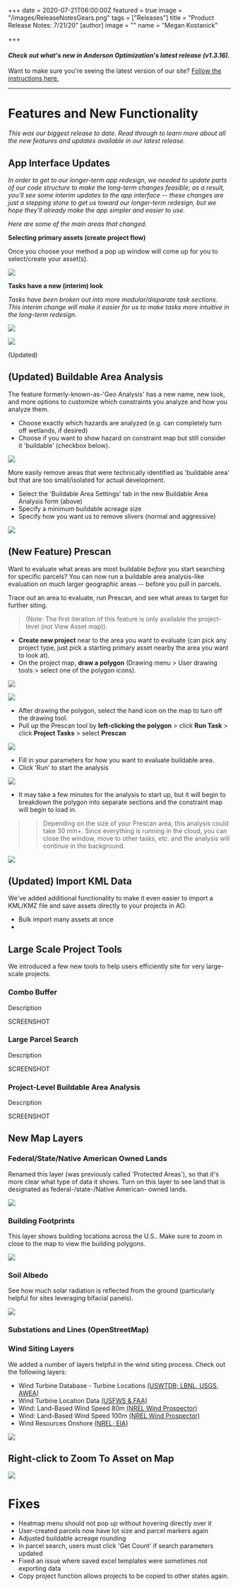 +++
date = 2020-07-21T06:00:00Z
featured = true
image = "/images/ReleaseNotesGears.png"
tags = ["Releases"]
title = "Product Release Notes: 7/21/20"
[author]
image = ""
name = "Megan Kostanick"

+++
#### _Check out what's new in Anderson Optimization's latest release (v1.3.16)._

Want to make sure you're seeing the latest version of our site? [Follow the instructions here.](https://docs.andersonopt.com/Prospect/VersionReleaseNotes/latestversion/ "Get Latest Version")

***

# **Features and New Functionality**

_This was our biggest release to date. Read through to learn more about all the new features and updates available in our latest release._

## App Interface Updates

_In order to get to our longer-term app redesign, we needed to update parts of our code structure to make the long-term changes feasible; as a result, you'll see some interim updates to the app interface -- these changes are just a stepping stone to get us toward our longer-term redesign, but we hope they'll already make the app simpler and easier to use._

_Here are some of the main areas that changed._

**Selecting primary assets (create project flow)**

Once you choose your method a pop up window will come up for you to select/create your asset(s).

![](/images/primary_asset_selection.png)

**Tasks have a new (interim) look**

_Tasks have been broken out into more modular/disparate task sections. This interim change will make it easier for us to make tasks more intuitive in the long-term redesign._

![](/images/parcel_search.png)

![](/images/asset_tasks_map_sidebar.png)

(Updated)

## (Updated) Buildable Area Analysis

The feature formerly-known-as-'Geo Analysis' has a new name, new look, and more options to customize which constraints you analyze and how you analyze them.

* Choose exactly which hazards are analyzed (e.g. can completely turn off wetlands, if desired)
* Choose if you want to show hazard on constraint map but still consider it 'buildable' (checkbox below).

![](/images/buildablearea_form.png)

More easily remove areas that were technically identified as 'buildable area' but that are too small/isolated for actual development.

* Select the 'Buildable Area Settings' tab in the new Buildable Area Analysis form (above)
* Specify a minimum buildable acreage size
* Specify how you want us to remove slivers (normal and aggressive)

![](/images/buildable_area_settings.png)

## (New Feature) Prescan

Want to evaluate what areas are most buildable _before_ you start searching for specific parcels? You can now run a buildable area analysis-like evaluation on much larger geographic areas -- before you pull in parcels.

Trace out an area to evaluate, run Prescan, and see what areas to target for further siting.

> (Note: The first iteration of this feature is only available the project-level (not View Asset map)).

* **Create new project** near to the area you want to evaluate (can pick any project type, just pick a starting primary asset nearby the area you want to look at).
* On the project map, **draw a polygon** (Drawing menu > User drawing tools > select one of the polygon icons).

![](/images/draw_polygon.png)

![](/images/polygon_drawn_on_map.png)

* After drawing the polygon, select the hand icon on the map to turn off the drawing tool.
* Pull up the Prescan tool by **left-clicking the polygon** > click **Run Task** > click **Project Tasks** > select **Prescan**

![](/images/prescan_task.png)

* Fill in your parameters for how you want to evaluate buildable area.
* Click 'Run' to start the analysis

![](/images/prescan_form.png)

* It may take a few minutes for the analysis to start up, but it will begin to breakdown the polygon into separate sections and the constraint map will begin to load in.

> > Depending on the size of your Prescan area, this analysis could take 30 min+. Since everything is running in the cloud, you can close the window, move to other tasks, etc. and the analysis will continue in the background.

![](/images/prescan_constraint-map.png)

## (Updated) Import KML Data

We've added additional functionality to make it even easier to import a KML/KMZ file and save assets directly to your projects in AO.

* Bulk import many assets at once
* 

## Large Scale Project Tools

We introduced a few new tools to help users efficiently site for very large-scale projects.

### Combo Buffer

Description

SCREENSHOT

### Large Parcel Search

Description

SCREENSHOT

### Project-Level Buildable Area Analysis

Description

SCREENSHOT

## **New Map Layers**

### Federal/State/Native American Owned Lands

Renamed this layer (was previously called 'Protected Areas'), so that it's more clear what type of data it shows. Turn on this layer to see land that is designated as federal-/state-/Native American- owned lands.

![](/images/fed_state_lands.png)

### Building Footprints

This layer shows building locations across the U.S.. Make sure to zoom in close to the map to view the building polygons.

![](/images/building_footprints.png)

### Soil Albedo

See how much solar radiation is reflected from the ground (particularly helpful for sites leveraging bifacial panels).

![](/images/soilalbedo.png)

### Substations and Lines (OpenStreetMap)

### Wind Siting Layers

We added a number of layers helpful in the wind siting process. Check out the following layers:

* Wind Turbine Database - Turbine Locations [(USWTDB; LBNL, USGS, AWEA)](https://eerscmap.usgs.gov/arcgis/rest/services/uswtdb/uswtdbDyn/MapServer)
* Wind Turbine Location Data [(USFWS & FAA)](https://www.fws.gov/southwest/es/Energy_Wind_FAA.html)
* Wind: Land-Based Wind Speed 80m [(NREL Wind Prospector)](https://maps.nrel.gov/wind-prospector/?aL=xJldDB%255Bv%255D%3Dt%26xJldDB%255Bd%255D%3D1&bL=groad&cE=0&lR=0&mC=41.612763227321004%2C-106.16369962692261&zL=16)
* Wind: Land-Based Wind Speed 100m [(NREL Wind Prospector)](https://maps.nrel.gov/wind-prospector/?aL=xJldDB%255Bv%255D%3Dt%26xJldDB%255Bd%255D%3D1&bL=groad&cE=0&lR=0&mC=41.612763227321004%2C-106.16369962692261&zL=16)
* Wind Resources Onshore [(NREL; EIA)](https://www.eia.gov/maps/layer_info-m.php)

![](/images/windspeed.png)

## Right-click to Zoom To Asset on Map

![](/images/zoom_to.png)

# **Fixes**

* Heatmap menu should not pop up without hovering directly over it
* User-created parcels now have lot size and parcel markers again
* Adjusted buildable acreage rounding
* In parcel search, users must click 'Get Count' if search parameters updated
* Fixed an issue where saved excel templates were sometimes not exporting data
* Copy project function allows projects to be copied to other states again.